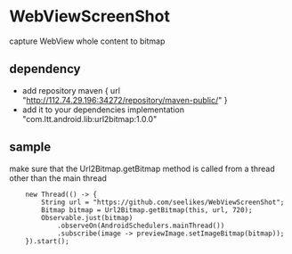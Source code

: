 # WebViewScreenShot
capture WebView whole content to bitmap
## dependency
* add repository
        maven {
            url "http://112.74.29.196:34272/repository/maven-public/"
        }
* add it to your dependencies
        implementation "com.ltt.android.lib:url2bitmap:1.0.0"

## sample
make sure that the Url2Bitmap.getBitmap method is called from a thread other than the main thread

        new Thread(() -> {
            String url = "https://github.com/seelikes/WebViewScreenShot";
            Bitmap bitmap = Url2Bitmap.getBitmap(this, url, 720);
            Observable.just(bitmap)
                .observeOn(AndroidSchedulers.mainThread())
                .subscribe(image -> previewImage.setImageBitmap(bitmap));
        }).start();
